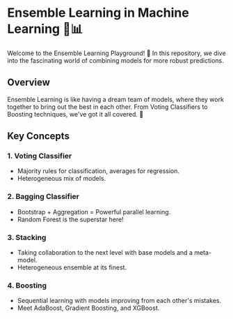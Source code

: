 # Ensemble Learning in Machine Learning 🤖📊

Welcome to the Ensemble Learning Playground! 🚀 In this repository, we dive into the fascinating world of combining models for more robust predictions. 

## Overview

Ensemble Learning is like having a dream team of models, where they work together to bring out the best in each other. From Voting Classifiers to Boosting techniques, we've got it all covered. 🌟

## Key Concepts

### 1. Voting Classifier
- Majority rules for classification, averages for regression.
- Heterogeneous mix of models.

### 2. Bagging Classifier
- Bootstrap + Aggregation = Powerful parallel learning.
- Random Forest is the superstar here!

### 3. Stacking
- Taking collaboration to the next level with base models and a meta-model.
- Heterogeneous ensemble at its finest.

### 4. Boosting
- Sequential learning with models improving from each other's mistakes.
- Meet AdaBoost, Gradient Boosting, and XGBoost.

